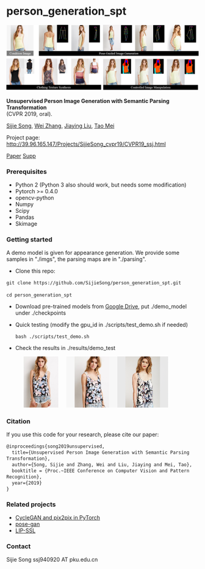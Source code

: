# person_generation_spt

<img src="./teaser.png" width="800" alt="Example"/>

**Unsupervised Person Image Generation with Semantic Parsing Transformation** <br>(CVPR 2019, oral).

[Sijie Song](https://sijiesong.github.io/), [Wei Zhang](https://wzhang34.github.io/), [Jiaying Liu](http://icst.pku.edu.cn/struct/people/liujiaying.html), [Tao Mei](https://taomei.me/)

Project page: http://39.96.165.147/Projects/SijieSong_cvpr19/CVPR19_ssj.html

[Paper](<https://arxiv.org/abs/1904.03379> )  [Supp](<http://39.96.165.147/Projects/SijieSong_cvpr19/files/supp.pdf>)

### Prerequisites

* Python 2 (Python 3 also should work, but needs some modification)
* Pytorch >= 0.4.0
* opencv-python
* Numpy
* Scipy
* Pandas
* Skimage

### Getting started

A demo model is given for appearance generation.  We provide some samples in "./imgs", the parsing maps are in "./parsing". 

* Clone this repo:

```
git clone https://github.com/SijieSong/person_generation_spt.git

cd person_generation_spt
```

* Download pre-trained models from [Google Drive](https://drive.google.com/file/d/1261KP99IVV6kTy6cQ3nbUuqc8ZG32jrV/view?usp=sharing), put ./demo_model under ./checkpoints

* Quick testing (modify the gpu_id in ./scripts/test_demo.sh if needed)

  ```
  bash ./scripts/test_demo.sh
  ```

* Check the results in ./results/demo_test

  <img src='./results/demo_test/1_A.jpg_1_B.jpg.png' width=400 alt="Example"/>

  

### Citation

If you use this code for your research, please cite our paper:

```
@inproceedings{song2019unsupervised,
  title={Unsupervised Person Image Generation with Semantic Parsing Transformation},
  author={Song, Sijie and Zhang, Wei and Liu, Jiaying and Mei, Tao},
  booktitle = {Proc.~IEEE Conference on Computer Vision and Pattern Recognition},
  year={2019}
}
```

### Related projects

* [CycleGAN and pix2pix in PyTorch](<https://github.com/junyanz/pytorch-CycleGAN-and-pix2pix>)
* [pose-gan](<https://github.com/AliaksandrSiarohin/pose-gan>)
* [LIP-SSL](<https://github.com/Engineering-Course/LIP_SSL>)

### Contact

Sijie Song  ssj940920 AT pku.edu.cn

